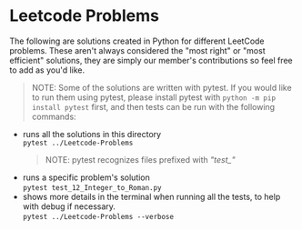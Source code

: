 # Leetcode Problems

The following are solutions created in Python for different LeetCode problems. These aren't always considered the "most 
right" or "most efficient" solutions, they are simply our
member's contributions so feel free to add as you'd like.

> NOTE: Some of the solutions are written with pytest. If you 
would like to run them using pytest, please install pytest with 
`python -m pip install pytest` first, and then tests can be run
with the following commands:
   * runs all the solutions in this directory   
   `pytest ../Leetcode-Problems`
      > NOTE: pytest recognizes files prefixed with <i>"test_"</i>
   * runs a specific problem's solution   
   `pytest test_12_Integer_to_Roman.py`
   * shows more details in the terminal when running all the tests, to help with debug if necessary.   
   `pytest ../Leetcode-Problems --verbose`